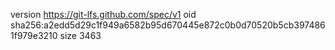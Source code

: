 version https://git-lfs.github.com/spec/v1
oid sha256:a2edd5d29c1f949a6582b95d670445e872c0b0d70520b5cb3974861f979e3210
size 3463
